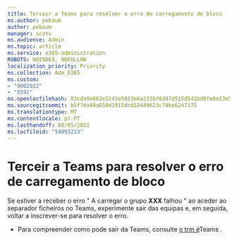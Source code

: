 ```yaml
---
title: Terceir a Teams para resolver o erro de carregamento de bloco
ms.author: pebaum
author: pebaum
manager: scotv
ms.audience: Admin
ms.topic: article
ms.service: o365-administration
ROBOTS: NOINDEX, NOFOLLOW
localization_priority: Priority
ms.collection: Adm_O365
ms.custom:
- "9002922"
- "5592"
ms.openlocfilehash: 83cda9e663e5143e5023e6a233bf6dd7d515d541bd0fe6e13e50b61c26066416
ms.sourcegitcommit: b5f7da89a650d2915dc652449623c78be6247175
ms.translationtype: MT
ms.contentlocale: pt-PT
ms.lasthandoff: 08/05/2021
ms.locfileid: "54093213"
---
```

# <a name="sign-out-of-teams-to-resolve-loading-chunk-error"></a>Terceir a Teams para resolver o erro de carregamento de bloco

Se estiver a receber o erro " A carregar o grupo **XXX** falhou " ao aceder ao separador ficheiros no Teams, experimente sair das equipas e, em seguida, voltar a inscrever-se para resolver o erro.

- Para compreender como pode sair da Teams, consulte [o trm é](https://support.microsoft.com/en-ie/office/sign-out-of-teams-a6d76e69-e1dd-4bc4-8e5f-04ba48384487)Teams .
